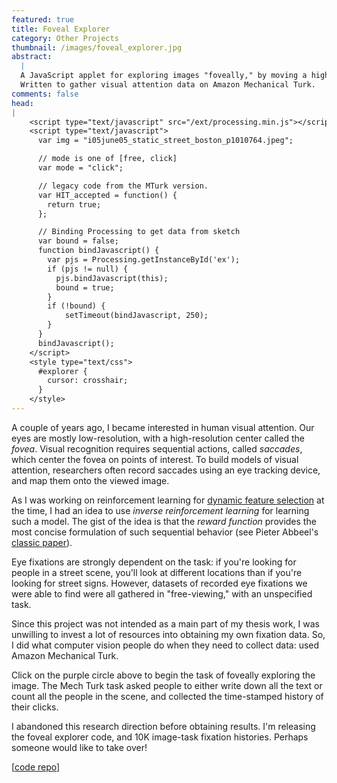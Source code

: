 ```yaml
---
featured: true
title: Foveal Explorer
category: Other Projects
thumbnail: /images/foveal_explorer.jpg
abstract:
  |
  A JavaScript applet for exploring images "foveally," by moving a high-resolution area around.
  Written to gather visual attention data on Amazon Mechanical Turk.
comments: false
head:
|
    <script type="text/javascript" src="/ext/processing.min.js"></script>
    <script type="text/javascript">
      var img = "i05june05_static_street_boston_p1010764.jpeg";

      // mode is one of [free, click]
      var mode = "click";

      // legacy code from the MTurk version.
      var HIT_accepted = function() {
        return true;
      };

      // Binding Processing to get data from sketch
      var bound = false;
      function bindJavascript() {
        var pjs = Processing.getInstanceById('ex');
        if (pjs != null) {
          pjs.bindJavascript(this);
          bound = true;
        }
        if (!bound) {
            setTimeout(bindJavascript, 250);
        }
      }
      bindJavascript();
    </script>
    <style type="text/css">
      #explorer {
        cursor: crosshair;
      }
    </style>
---
```

A couple of years ago, I became interested in human visual attention.
Our eyes are mostly low-resolution, with a high-resolution center called the *fovea*.
Visual recognition requires sequential actions, called *saccades*, which center the fovea on points of interest.
To build models of visual attention, researchers often record saccades using an eye tracking device, and map them onto the viewed image.

As I was working on reinforcement learning for [dynamic feature selection](/recognition-on-a-budget) at the time, I had an idea to use *inverse reinforcement learning* for learning such a model.
The gist of the idea is that the *reward function* provides the most concise formulation of such sequential behavior (see Pieter Abbeel's [classic paper](https://scholar.google.com/scholar?cluster=10260011060619377707&hl=en&as_sdt=0,5&as_vis=1)).

Eye fixations are strongly dependent on the task: if you're looking for people in a street scene, you'll look at different locations than if you're looking for street signs.
However, datasets of recorded eye fixations we were able to find were all gathered in "free-viewing," with an unspecified task.

Since this project was not intended as a main part of my thesis work, I was unwilling to invest a lot of resources into obtaining my own fixation data.
So, I did what computer vision people do when they need to collect data: used Amazon Mechanical Turk.

<div id="explorer">
    <canvas id="ex" data-processing-sources="/files/foveal_explorer/ex.pde"></canvas>
</div>

Click on the purple circle above to begin the task of foveally exploring the image.
The Mech Turk task asked people to either write down all the text or count all the people in the scene, and collected the time-stamped history of their clicks.

I abandoned this research direction before obtaining results.
I'm releasing the foveal explorer code, and 10K image-task fixation histories.
Perhaps someone would like to take over!

\[[code repo](https://github.com/sergeyk/foveal_explorer)\]

